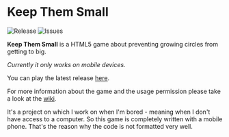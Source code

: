 # Keep Them Small
![Release](https://img.shields.io/github/release/siphalor/keep-them-small.svg)
![Issues](https://img.shields.io/github/issues/siphalor/keep-them-small.svg)

**Keep Them Small** is a HTML5 game about preventing growing circles from getting to big. 

*Currently it only works on mobile devices.*

You can play the latest release [here](https://siphalor.lima-city.de/kts/play.php).

For more information about the game and the usage permission please take a look at the [wiki](https://github.com/Siphalor/Keep-Them-Small/wiki). 

It's a project on which I work on when I'm bored - meaning when I don't have access to a computer. So this game is completely written with a mobile phone. That's the reason why the code is not formatted very well. 
